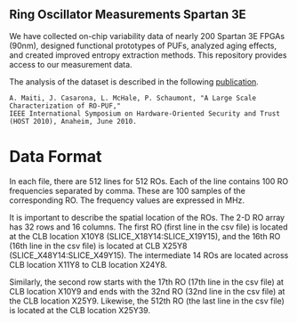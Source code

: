 ## Ring Oscillator Measurements Spartan 3E

We have collected on-chip variability data of nearly 200 Spartan 3E FPGAs (90nm), designed functional prototypes of PUFs,
analyzed aging effects, and created improved entropy extraction methods. This repository provides access to our measurement data.

The analysis of the dataset is described in the following [publication](https://schaumont.dyn.wpi.edu/schaum//pdf/papers/2010hostm.pdf).

~~~
A. Maiti, J. Casarona, L. McHale, P. Schaumont, "A Large Scale Characterization of RO-PUF," 
IEEE International Symposium on Hardware-Oriented Security and Trust (HOST 2010), Anaheim, June 2010.
~~~

# Data Format

In each file, there are 512 lines for 512 ROs. Each of the line contains 100 RO frequencies separated by comma. These are 100 samples of the corresponding RO. The frequency values are expressed in MHz.

It is important to describe the spatial location of the ROs. The 2-D RO array has 32 rows and 16 columns. The first RO (first line in the csv file) is located at the CLB location X10Y8 (SLICE_X18Y14:SLICE_X19Y15), and the 16th RO (16th line in the csv file) is located at CLB X25Y8 (SLICE_X48Y14:SLICE_X49Y15). The intermediate 14 ROs are located across CLB location X11Y8 to CLB location X24Y8.

Similarly, the second row starts with the 17th RO (17th line in the csv file) at CLB location X10Y9 and ends with the 32nd RO (32nd line in the csv file) at the CLB location X25Y9. Likewise, the 512th RO (the last line in the csv file) is located at the CLB location X25Y39.

